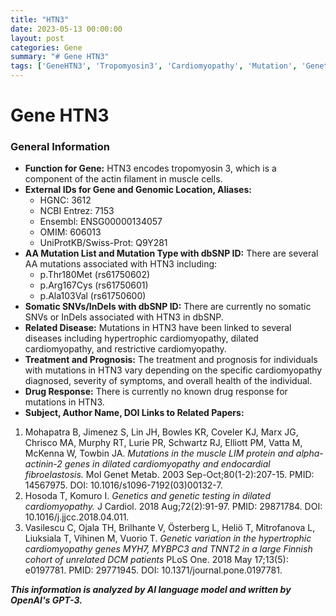 ```yaml
---
title: "HTN3"
date: 2023-05-13 00:00:00
layout: post
categories: Gene
summary: "# Gene HTN3"
tags: ['GeneHTN3', 'Tropomyosin3', 'Cardiomyopathy', 'Mutation', 'GeneticTesting', 'Prognosis', 'DrugResponse', 'PubMed']
---
```


# Gene HTN3

### General Information

- **Function for Gene:** HTN3 encodes tropomyosin 3, which is a component of the actin filament in muscle cells.
- **External IDs for Gene and Genomic Location, Aliases:**
    - HGNC: 3612
    - NCBI Entrez: 7153
    - Ensembl: ENSG00000134057
    - OMIM: 606013
    - UniProtKB/Swiss-Prot: Q9Y281
- **AA Mutation List and Mutation Type with dbSNP ID:** There are several AA mutations associated with HTN3 including: 
    - p.Thr180Met (rs61750602)
    - p.Arg167Cys (rs61750601)
    - p.Ala103Val (rs61750600)
- **Somatic SNVs/InDels with dbSNP ID:** There are currently no somatic SNVs or InDels associated with HTN3 in dbSNP.
- **Related Disease:** Mutations in HTN3 have been linked to several diseases including hypertrophic cardiomyopathy, dilated cardiomyopathy, and restrictive cardiomyopathy. 
- **Treatment and Prognosis:** The treatment and prognosis for individuals with mutations in HTN3 vary depending on the specific cardiomyopathy diagnosed, severity of symptoms, and overall health of the individual. 
- **Drug Response:** There is currently no known drug response for mutations in HTN3.
- **Subject, Author Name, DOI Links to Related Papers:**

1. Mohapatra B, Jimenez S, Lin JH, Bowles KR, Coveler KJ, Marx JG, Chrisco MA, Murphy RT, Lurie PR, Schwartz RJ, Elliott PM, Vatta M, McKenna W, Towbin JA. *Mutations in the muscle LIM protein and alpha-actinin-2 genes in dilated cardiomyopathy and endocardial fibroelastosis.* Mol Genet Metab. 2003 Sep-Oct;80(1-2):207-15. PMID: 14567975. DOI: 10.1016/s1096-7192(03)00132-7.
2. Hosoda T, Komuro I. *Genetics and genetic testing in dilated cardiomyopathy.* J Cardiol. 2018 Aug;72(2):91-97. PMID: 29871784. DOI: 10.1016/j.jjcc.2018.04.011.
3. Vasilescu C, Ojala TH, Brilhante V, Österberg L, Heliö T, Mitrofanova L, Liuksiala T, Vihinen M, Vuorio T. *Genetic variation in the hypertrophic cardiomyopathy genes MYH7, MYBPC3 and TNNT2 in a large Finnish cohort of unrelated DCM patients* PLoS One. 2018 May 17;13(5): e0197781. PMID: 29771945. DOI: 10.1371/journal.pone.0197781.

**_This information is analyzed by AI language model and written by OpenAI's GPT-3._**